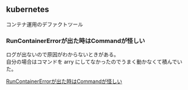 kubernetes
---

コンテナ運用のデファクトツール

### RunContainerErrorが出た時はCommandが怪しい

ログが出ないので原因がわからないときがある。  
自分の場合はコマンドを arry にしてなかったのでうまく動かなくて積んでいた。

[RunContainerErrorが出た時はCommandが怪しい](https://yuru-infra-se.hatenablog.com/entry/2020/12/15/113634)

